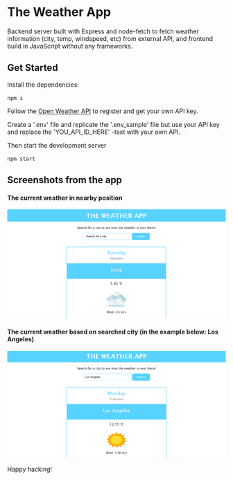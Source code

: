# The Weather App

Backend server built with Express and node-fetch to fetch weather information (city, temp, windspeed, etc) from external API, and frontend build in JavaScript without any frameworks.

## Get Started
Install the dependencies:
```
npm i
```
Follow the [Open Weather API](https://openweathermap.org/api) to register and get your own API key.

Create a '.env' file and replicate the '.env_sample' file but use your API key and replace the 'YOU_API_ID_HERE' -text with your own API.

Then start the development server
```
npm start
```

## Screenshots from the app
#### The current weather in nearby position
![The current weather in nearby position](https://github.com/jossifelefteriadis/the-weather-app/blob/master/weather_onLoad.png)
#### The current weather based on searched city (in the example below: Los Angeles)
![The current weather based on searched city (in the example below: Los Angeles)](https://github.com/jossifelefteriadis/the-weather-app/blob/master/weather_searchCity.png)

Happy hacking!
